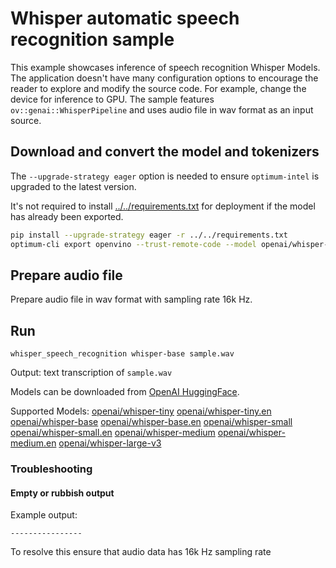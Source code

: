 # Whisper automatic speech recognition sample

This example showcases inference of speech recognition Whisper Models. The application doesn't have many configuration options to encourage the reader to explore and modify the source code. For example, change the device for inference to GPU. The sample features `ov::genai::WhisperPipeline` and uses audio file in wav format as an input source.

## Download and convert the model and tokenizers

The `--upgrade-strategy eager` option is needed to ensure `optimum-intel` is upgraded to the latest version.

It's not required to install [../../requirements.txt](../../requirements.txt) for deployment if the model has already been exported.

```sh
pip install --upgrade-strategy eager -r ../../requirements.txt
optimum-cli export openvino --trust-remote-code --model openai/whisper-base whisper-base
```

## Prepare audio file

Prepare audio file in wav format with sampling rate 16k Hz.

## Run

`whisper_speech_recognition whisper-base sample.wav`

Output: text transcription of `sample.wav`

Models can be downloaded from [OpenAI HuggingFace](https://huggingface.co/openai).

Supported Models:
[openai/whisper-tiny](https://huggingface.co/openai/whisper-tiny)
[openai/whisper-tiny.en](https://huggingface.co/openai/whisper-tiny.en)
[openai/whisper-base](https://huggingface.co/openai/whisper-base)
[openai/whisper-base.en](https://huggingface.co/openai/whisper-base.en)
[openai/whisper-small](https://huggingface.co/openai/whisper-small)
[openai/whisper-small.en](https://huggingface.co/openai/whisper-small.en)
[openai/whisper-medium](https://huggingface.co/openai/whisper-medium)
[openai/whisper-medium.en](https://huggingface.co/openai/whisper-medium.en)
[openai/whisper-large-v3](https://huggingface.co/openai/whisper-large-v3)

### Troubleshooting

#### Empty or rubbish output

Example output:
```
----------------
```

To resolve this ensure that audio data has 16k Hz sampling rate
